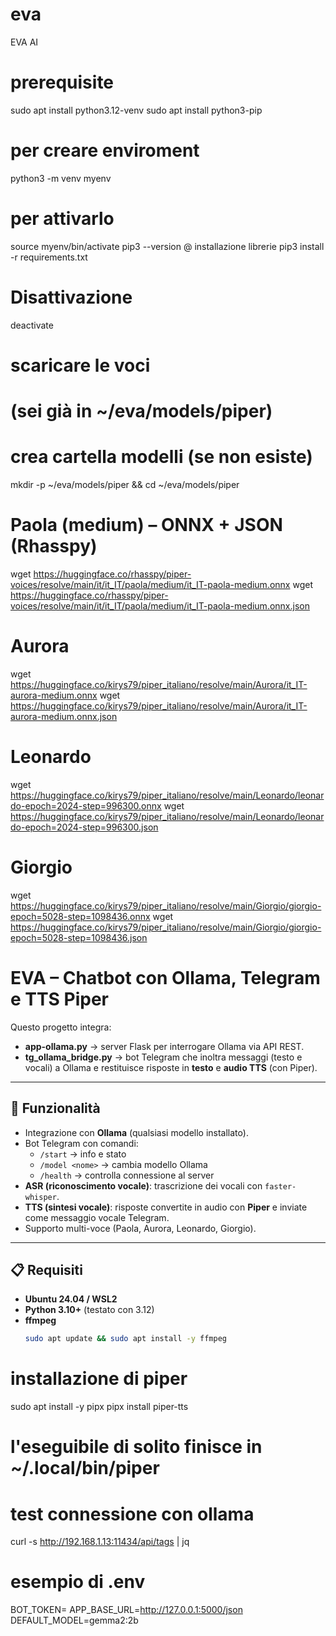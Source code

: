 # eva
EVA AI 


# prerequisite
sudo apt install python3.12-venv
sudo apt install python3-pip

# per creare enviroment
python3 -m venv myenv

# per attivarlo
source myenv/bin/activate
pip3 --version
@ installazione librerie
pip3 install -r requirements.txt

# Disattivazione 
deactivate

# scaricare le voci 

# (sei già in ~/eva/models/piper)

# crea cartella modelli (se non esiste)
mkdir -p ~/eva/models/piper && cd ~/eva/models/piper

# Paola (medium) – ONNX + JSON (Rhasspy)
wget https://huggingface.co/rhasspy/piper-voices/resolve/main/it/it_IT/paola/medium/it_IT-paola-medium.onnx
wget https://huggingface.co/rhasspy/piper-voices/resolve/main/it/it_IT/paola/medium/it_IT-paola-medium.onnx.json


# Aurora
wget https://huggingface.co/kirys79/piper_italiano/resolve/main/Aurora/it_IT-aurora-medium.onnx
wget https://huggingface.co/kirys79/piper_italiano/resolve/main/Aurora/it_IT-aurora-medium.onnx.json

# Leonardo
wget https://huggingface.co/kirys79/piper_italiano/resolve/main/Leonardo/leonardo-epoch=2024-step=996300.onnx
wget https://huggingface.co/kirys79/piper_italiano/resolve/main/Leonardo/leonardo-epoch=2024-step=996300.json

# Giorgio
wget https://huggingface.co/kirys79/piper_italiano/resolve/main/Giorgio/giorgio-epoch=5028-step=1098436.onnx
wget https://huggingface.co/kirys79/piper_italiano/resolve/main/Giorgio/giorgio-epoch=5028-step=1098436.json

# EVA – Chatbot con Ollama, Telegram e TTS Piper

Questo progetto integra:
- **app-ollama.py** → server Flask per interrogare Ollama via API REST.
- **tg_ollama_bridge.py** → bot Telegram che inoltra messaggi (testo e vocali) a Ollama e restituisce risposte in **testo** e **audio TTS** (con Piper).

---

## 🚀 Funzionalità
- Integrazione con **Ollama** (qualsiasi modello installato).
- Bot Telegram con comandi:
  - `/start` → info e stato
  - `/model <nome>` → cambia modello Ollama
  - `/health` → controlla connessione al server
- **ASR (riconoscimento vocale)**: trascrizione dei vocali con `faster-whisper`.
- **TTS (sintesi vocale)**: risposte convertite in audio con **Piper** e inviate come messaggio vocale Telegram.
- Supporto multi-voce (Paola, Aurora, Leonardo, Giorgio).

---

## 📋 Requisiti

- **Ubuntu 24.04 / WSL2**
- **Python 3.10+** (testato con 3.12)
- **ffmpeg**  
  ```bash
  sudo apt update && sudo apt install -y ffmpeg

# installazione di piper
sudo apt install -y pipx
pipx install piper-tts
# l'eseguibile di solito finisce in ~/.local/bin/piper

# test connessione con ollama
 curl -s http://192.168.1.13:11434/api/tags | jq

# esempio di .env
BOT_TOKEN=
APP_BASE_URL=http://127.0.0.1:5000/json
DEFAULT_MODEL=gemma2:2b
